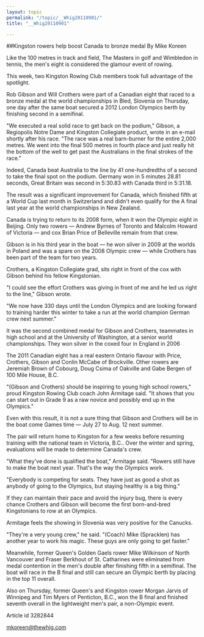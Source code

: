 ```yaml
---
layout: topic
permalink: "/topic/__Whig20110901/"
title: "__Whig20110901"

---
```


##Kingston rowers help boost Canada to bronze medal
By Mike Koreen

<div class="column2">

Like the 100 metres in track and field, The Masters in golf and Wimbledon in tennis, the men's eight is considered the glamour event of rowing.

This week, two Kingston Rowing Club members took full advantage of the spotlight.

Rob Gibson and Will Crothers were part of a Canadian eight that raced to a bronze medal at the world championships in Bled, Slovenia on Thursday, one day after the same boat secured a 2012 London Olympics berth by finishing second in a semifinal.

"We executed a real solid race to get back on the podium," Gibson, a Regiopolis Notre Dame and Kingston Collegiate product, wrote in an e-mail shortly after his race. "The race was a real barn-burner for the entire 2,000 metres. We went into the final 500 metres in fourth place and just really hit the bottom of the well to get past the Australians in the final strokes of the race."

Indeed, Canada beat Australia to the line by 41 one-hundredths of a second to take the final spot on the podium. Germany won in 5 minutes 28.81 seconds, Great Britain was second in 5:30.83 with Canada third in 5:31.18.

The result was a significant improvement for Canada, which finished fifth at a World Cup last month in Switzerland and didn't even qualify for the A final last year at the world championships in New Zealand.

Canada is trying to return to its 2008 form, when it won the Olympic eight in Beijing. Only two rowers — Andrew Byrnes of Toronto and Malcolm Howard of Victoria — and cox Brian Price of Belleville remain from that crew.

Gibson is in his third year in the boat — he won silver in 2009 at the worlds in Poland and was a spare on the 2008 Olympic crew — while Crothers has been part of the team for two years.

Crothers, a Kingston Collegiate grad, sits right in front of the cox with Gibson behind his fellow Kingstonian.

"I could see the effort Crothers was giving in front of me and he led us right to the line," Gibson wrote.

"We now have 330 days until the London Olympics and are looking forward to training harder this winter to take a run at the world champion German crew next summer."

It was the second combined medal for Gibson and Crothers, teammates in high school and at the University of Washington, at a senior world championships. They won silver in the coxed four in England in 2006

The 2011 Canadian eight has a real eastern Ontario flavour with Price, Crothers, Gibson and Conlin McCabe of Brockville. Other rowers are Jeremiah Brown of Cobourg, Doug Csima of Oak­ville and Gabe Bergen of 100 Mile House, B.C.

"(Gibson and Crothers) should be inspiring to young high school rowers," proud Kingston Rowing Club coach John Armitage said. "It shows that you can start out in Grade 9 as a raw novice and possibly end up in the Olympics."

Even with this result, it is not a sure thing that Gibson and Crothers will be in the boat come Games time — July 27 to Aug. 12 next summer.

The pair will return home to Kingston for a few weeks before resuming training with the national team in Victoria, B.C.. Over the winter and spring, evaluations will be made to determine Canada's crew.

"What they've done is qualified the boat," Armitage said. "Rowers still have to make the boat next year. That's the way the Olympics work.

"Everybody is competing for seats. They have just as good a shot as anybody of going to the Olympics, but staying healthy is a big thing."

If they can maintain their pace and avoid the injury bug, there is every chance Crothers and Gibson will become the first born-and-bred Kingstonians to row at an Olympics.

Armitage feels the showing in Slovenia was very positive for the Canucks.

"They're a very young crew," he said. "(Coach) Mike (Sprack­len) has another year to work his magic. These guys are only going to get faster."

Meanwhile, former Queen's Golden Gaels rower Mike Wilkinson of North Vancouver and Fraser Berkhout of St. Catharines were eliminated from medal contention in the men's double after finishing fifth in a semifinal. The boat will race in the B final and still can secure an Olympic berth by placing in the top 11 overall.

Also on Thursday, former Queen's and Kingston rower Morgan Jarvis of Winnipeg and Tim Myers of Penticton, B.C., won the B final and finished seventh overall in the lightweight men's pair, a non-Olympic event.

</div>

Article id 3282844

mkoreen@thewhig.com

